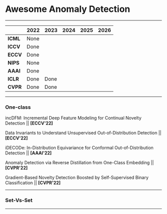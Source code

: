 # Awesome Anomaly Detection

-----

|          | 2022 | 2023 | 2024 | 2025 | 2026 |
|----------|------|------|------|------|------|
| **ICML** | None |      |      |      |      |
| **ICCV** | Done |      |      |      |      |
| **ECCV** | Done |      |      |      |      |
| **NIPS** | None |      |      |      |      |
| **AAAI** | Done |      |      |      |      |
| **ICLR** | Done | Done |      |      |      |
| **CVPR** | Done | Done |      |      |      |

-----

### One-class



incDFM: Incremental Deep Feature Modeling for Continual Novelty Detection || **[ECCV'22]**

Data Invariants to Understand Unsupervised Out-of-Distribution Detection || **[ECCV'22]** 

iDECODe: In-Distribution Equivariance for Conformal Out-of-Distribution Detection || **[AAAI'22]**

Anomaly Detection via Reverse Distillation from One-Class Embedding || **[CVPR'22]**

Gradient-Based Novelty Detection Boosted by Self-Supervised Binary Classification || **[CVPR'22]**

-----

### Set-Vs-Set

-----